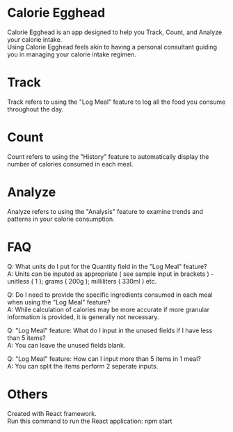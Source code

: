 # Calorie Egghead
Calorie Egghead is an app designed to help you Track, Count, and Analyze your calorie intake.<br />
Using Calorie Egghead feels akin to having a personal consultant guiding you in managing your calorie intake regimen.


# Track
Track refers to using the "Log Meal" feature to log all the food you consume throughout the day.


# Count
Count refers to using the "History" feature to automatically display the number of calories consumed in each meal.


# Analyze
Analyze refers to using the "Analysis" feature to examine trends and patterns in your calorie consumption.


# FAQ
Q: What units do I put for the Quantity field in the "Log Meal" feature?<br />
A: Units can be inputed as appropriate ( see sample input in brackets ) - unitless ( 1 ); grams ( 200g ); milliliters ( 330ml ) etc.


Q: Do I need to provide the specific ingredients consumed in each meal when using the "Log Meal" feature?<br />
A: While calculation of calories may be more accurate if more granular information is provided, it is generally not necessary.


Q: "Log Meal" feature: What do I input in the unused fields if I have less than 5 items?<br />
A: You can leave the unused fields blank.


Q: "Log Meal" feature: How can I input more than 5 items in 1 meal?<br />
A: You can split the items perform 2 seperate inputs.


# Others
Created with React framework.<br />
Run this command to run the React application: npm start
